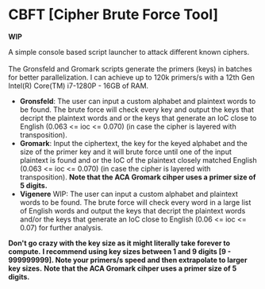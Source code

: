 # CBFT [Cipher Brute Force Tool]

**WIP**

A simple console based script launcher to attack different known ciphers.<br/><br/> The Gronsfeld and Gromark scripts generate the primers (keys) in batches for better parallelization. I can achieve up to 120k primers/s with a 12th Gen Intel(R) Core(TM) i7-1280P - 16GB of RAM.

- **Gronsfeld**: The user can input a custom alphabet and plaintext words to be found. The brute force will check every key and output the keys that decript the plaintext words and or the keys that generate an IoC close to English (0.063 <= ioc <= 0.070) (in case the cipher is layered with transposition).
- **Gromark**: Input the ciphertext, the key for the keyed alphabet and the size of the primer key and it will brute force until one of the input plaintext is found and or the IoC of the plaintext closely matched English (0.063 <= ioc <= 0.070) (in case the cipher is layered with transposition). **Note that the ACA Gromark cihper uses a primer size of 5 digits.**
- **Vigenere** WIP: The user can input a custom alphabet and plaintext words to be found. The brute force will check every word in a large list of English words and output the keys that decript the plaintext words and/or the keys that generate an IoC close to English (0.06 <= ioc <= 0.07) for further analysis.

**Don't go crazy with the key size as it might literally take forever to compute.**
**I recommend using key sizes between 1 and 9 digits [9 - 999999999]. Note your primers/s speed and then extrapolate to larger key sizes.**
**Note that the ACA Gromark cihper uses a primer size of 5 digits.**
